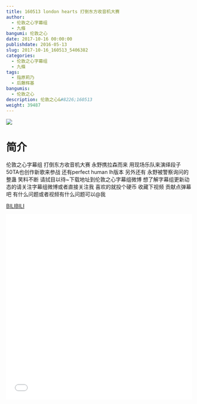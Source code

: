 ```yaml
---
title: 160513 london hearts 打倒东方收音机大赛
author: 
  - 伦敦之心字幕组
  - 九條
bangumi: 伦敦之心
date: 2017-10-16 00:00:00
publishdate: 2016-05-13
slug: 2017-10-16_160513_5406382
categories: 
  - 伦敦之心字幕组
  - 九條
tags: 
  - 指原莉乃
  - 后藤辉基
bangumis: 
  - 伦敦之心
description: 伦敦之心&#8226;160513
weight: 39487
---
```


![](https://i.imgur.com/QR7pjtn.jpg)

# 简介  
伦敦之心字幕组 打倒东方收音机大赛 永野携拉森而来 用现场乐队来演绎段子 50TA也创作新歌来参战 还有perfect human lh版本 另外还有 永野被警察询问的整蛊 笑料不断 请拭目以待~下载地址到伦敦之心字幕组微博 想了解字幕组更新动态的请关注字幕组微博或者直接关注我 喜欢的就投个硬币 收藏下视频 贡献点弹幕吧
有什么问题或者视频有什么问题可以@我

  [BILIBILI](https://www.bilibili.com/video/av5406382/)


<div class="vcontainer">  <iframe class='video' src="//www.bilibili.com/blackboard/player.html?aid=5406382" width="100%" height="500" frameborder="0" allowfullscreen="allowfullscreen"></iframe></div>
